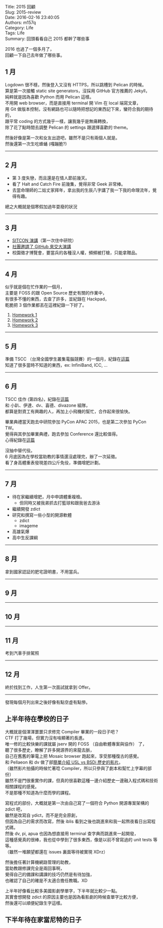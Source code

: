 Title: 2015 回顧  
Slug: 2015-review  
Date: 2016-02-16 23:40:05  
Authors: m157q  
Category: Life  
Tags: Life  
Summary: 回頭看看自己 2015 都幹了哪些事  
  
2016 也過了一個多月了，  
回顧一下自己去年做了哪些事。  
  
## 1 月  
  
Logdown 很不穩，然後登入又沒有 HTTPS，所以跳槽到 Pelican 的時候。  
算是第一次接觸 static site generators，沒採用 GitHub 官方推薦的 Jekyll，  
純粹就是因為喜歡 Python 而用 Pelican 這樣。  
不用開 web browser，而是直接用 terminal 開 Vim 在 local 端寫文章，  
用 Git 做版本控制，沒有網路也可以隨時把想記的東西記下來，蠻符合我的期待的，  
跟平常 coding 的方式幾乎一樣，讓我幾乎是無痛轉換，  
除了花了點時間去調整 Pelican 的 settings 跟選擇喜歡的 theme。  
  
然後好像是第一次和女友出遊吧，雖然不是只有兩個人就是。  
然後還第一次生吃蜂蛹 (嘎蹦脆?)  
  
---  
  
## 2 月  
  
+ 第 3 度失戀，而且還是在情人節前幾天。  
+ 看了 Halt and Catch Fire 前幾集，覺得非常 Geek 非常棒。  
+ 去當命理師的二姑丈家拜年，拿出我的生辰八字講了我一下我的命理流年，覺得有趣。  
  
總之大概就是個寒假加過年耍廢的狀況  
  
---  
  
## 3 月  
  
+ [SITCON 演講](/posts/2015/03/11/sitcon-2015-android-repackaged-app-detection-system/)（第一次住中研院）  
+ [社團邀請了 GitHub 來交大演講](/posts/2015/03/20/github-talk-advanced-git-and-ci-in-nctu/)  
+ 校園徵才博覽會，要當兵的各種沒人權，頻頻被打槍，只能拿贈品。  
  
---  
  
## 4 月  
  
似乎就是個在忙作業的一個月，  
主要是 FOSS 的跟 Open Source 歷史有關的作業中，  
有很多不懂的東西，去查了許多，並紀錄在 Hackpad，  
乾脆把 3 個作業都丟在這裡紀錄一下好了。  
  
1. [Homework 1](https://fossapc.hackpad.com/Homework-1-Spring-2015-xRiTawd3dQN)  
2. [Homework 2](https://fossapc.hackpad.com/Homework-2-Spring-2015-bx8iaziDzsL)  
3. [Homework 3](https://fossapc.hackpad.com/Homework-3-Spring-2015-u47zBtEgHKN)  
  
---  
  
## 5 月  
  
準備 TSCC （台灣全國學生叢集電腦競賽）的一個月，紀錄在[這篇](/posts/2015/05/02/note-for-tscc-2015/)  
知道了很多當時不知道的東西，ex: InfiniBand, ICC, ...  
  
---  
  
## 6 月  
  
TSCC 佳作 (第四名)，紀錄在[這篇](/posts/2015/09/15/tscc-2015-notes-and-thoughts/)  
和 小趴、伊達、dv、喜德、divazone 組隊，  
都算是對資工有興趣的人，再加上小飛機的幫忙，合作起來很愉快。  
  
畢業典禮當天跑去中研院參加 PyCon APAC 2015，也是第二次參加 PyCon TW。  
覺得與其參加畢業典禮，跑去參加 Conference 還比較值得。  
心得紀錄在[這篇](/posts/2015/07/26/pycon-apac-2015-notes-and-thoughts/)  
  
沒抽中替代役。  
6 月底因為在學校當助教的事情還沒處理完，辦了一次延徵。  
看了身高體重表發現差四公斤免役，準備增肥計劃。  
  
---  
  
## 7 月  
  
+ 待在家繼續增肥，月中申請體重複檢。  
    + 但同時又被我弟抓去打籃球和跟我爸去游泳  
+ 繼續開發 zdict  
+ 研究和撰寫一些小型的開源軟體  
    + zdict  
    + imageme  
+ 高雄氣爆  
+ 高中生反課綱  
  
  
---  
  
## 8 月  
  
拿到國家認証的肥宅證明書，不用當兵。  
  
---  
  
## 9 月  
  
---  
  
## 10 月  
  
---  
  
## 11 月  
  
考到汽車手排駕照  
  
---  
  
## 12 月  
  
終於找到工作，人生第一次面試就拿到 Offer。  
  
---  
  
發現每個月列出來之後好像有點空虛有點慘。  
  
## 上半年待在學校的日子  
  
大概就是個渾渾噩噩只求修完 Compiler 畢業的一段日子吧？  
CTF 打了幾場，但實力沒有啥顯著的長進。  
唯一修的比較快樂的課就屬 jserv 開的 FOSS （自由軟體專案與協作） 了，  
聽了很多歷史，瞭解了許多開源界的來龍去脈，  
自己在舊舊的筆電上把 Mosaic browser 跑起來，享受那種復古的感覺。  
和 Pellaeon 和 dv 做了部[簡單介紹 USL vs BSDi 歷史的影片](https://www.youtube.com/watch?v=LLtj41eyvcA)。  
（雖然影片拍攝的時候忙著唸 Compiler，所以只參與了劇本和幫忙上字幕的部份）  
雖然不是門很重實作的課，但真的很喜歡這種一邊介紹歷史一邊融入程式碼和技術相關課程的感覺。  
不是那種不知道為什麼而學的課程。  
  
寫程式的部份，大概就是第一次由自己寫了一個符合 Python 開源專案架構的 zdict 吧，  
雖然是改寫自 ydict，而不是完全原創，  
但因為自己的需求而改寫，然後 iblis 看到之後也跳進來和我一起熬夜看日出寫程式碼，  
然後 dv, pi, apua 也因為想直接用 terminal 查字典而跳進來一起開發，  
這種感覺真的很棒，我也從中學到了很多東西，像是以前不曾寫過的 unit tests 等等。  
（雖然一堆願望都還在 issues 裏面等待被實現 XDrz）  
  
然後擔任著計算機網路管理的助教，  
當助教跟修課完全是兩回事啊，  
覺得自己的備課和講課的技巧仍然是有待加強，  
也確認了自己的確是不太適合擔任教職。XD  
  
上半年好像看比較多美國影劇學單字，下半年就比較少一點。  
其實會想開發 zdict 的原因主要也是因為看影劇的時候查單字比較方便，  
然後還可以順便紀錄生字這樣。  
  
  
## 下半年待在家當尼特的日子  
  
  
